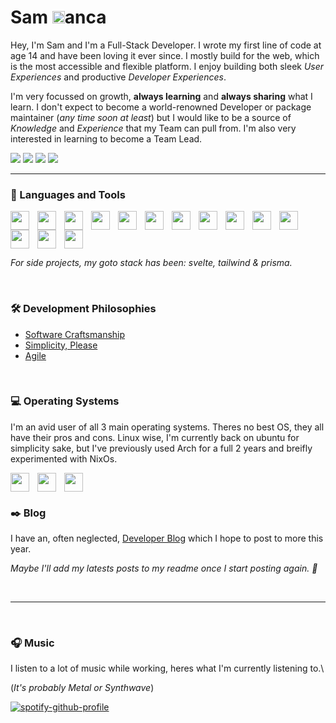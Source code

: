 # Sam <img width="20px" style="margin-bottom:-0px" src="https://zanca.dev/favicon.png"/>anca

Hey, I'm Sam and I'm a Full-Stack Developer. I wrote my first line of code at age 14 and have been loving it ever since. I mostly build for the web, which is the most accessible and flexible platform. I enjoy building both sleek _User Experiences_ and productive _Developer Experiences_.

I'm very focussed on growth, **always learning** and **always sharing** what I learn. I don't expect to become a world-renowned Developer or package maintainer (_any time soon at least_) but I would like to be a source of _Knowledge_ and _Experience_ that my Team can pull from. I'm also very interested in learning to become a Team Lead.

<!-- Color Palette:
  875cff: Purple-ish Blue
  f7e13a: Yellow
-->

<!-- https://github.com/DenverCoder1/custom-icon-badges -->

[<img src="https://custom-icon-badges.demolab.com/badge/-samuele@zanca.dev-875cff?style=for-the-badge&logo=mention&logoColor=white">](mailto:samuele@zanca.dev)
[<img src="https://custom-icon-badges.demolab.com/badge/Hoboken, NJ-USA-875cff?style=for-the-badge&logo=location&logoColor=white">](https://www.google.com/maps/place/Hoboken,+NJ/)
[<img src="https://custom-icon-badges.demolab.com/badge/-Resume-875cff?style=for-the-badge&logo=download&logoColor=white">](https://github.com/metruzanca/metruzanca/blob/master/resumes/2022-11-24/resume_samuele-zanca_2022-11-24.pdf)
[<img src="https://custom-icon-badges.demolab.com/badge/-Schedule a Quick Meeting-f7e13a?style=for-the-badge&logo=calendar&logoColor=black">](https://cal.com/samzanca/15min)

---

### 🧰 Languages and Tools

<!-- https://devicon.dev/ -->

<img align="left" width="30px" style="padding-right:10px;" src="https://cdn.jsdelivr.net/gh/devicons/devicon/icons/typescript/typescript-plain.svg"/>
<img align="left" width="30px" style="padding-right:10px;" src="https://cdn.jsdelivr.net/gh/devicons/devicon/icons/react/react-original.svg" />
<img align="left" width="30px" style="padding-right:10px;" src="https://cdn.jsdelivr.net/gh/devicons/devicon/icons/nextjs/nextjs-original.svg" />
<img align="left" width="30px" style="padding-right:10px;" src="https://cdn.jsdelivr.net/gh/devicons/devicon/icons/tailwindcss/tailwindcss-plain.svg" />
<img align="left" width="30px" style="padding-right:10px;" src="https://cdn.jsdelivr.net/gh/devicons/devicon/icons/css3/css3-original.svg" />
<img align="left" width="30px" style="padding-right:10px;" src="https://cdn.jsdelivr.net/gh/devicons/devicon/icons/linux/linux-original.svg" />
<img align="left" width="30px" style="padding-right:10px;" src="https://cdn.jsdelivr.net/gh/devicons/devicon/icons/git/git-original.svg" />
<img align="left" width="30px" style="padding-right:10px;" src="https://cdn.jsdelivr.net/gh/devicons/devicon/icons/svelte/svelte-original.svg" />
<img align="left" width="30px" style="padding-right:10px;" src="https://cdn.jsdelivr.net/gh/devicons/devicon/icons/nodejs/nodejs-original.svg" />
<img align="left" width="30px" style="padding-right:10px;" src="https://cdn.jsdelivr.net/gh/devicons/devicon/icons/csharp/csharp-plain.svg" />
<img align="left" width="30px" style="padding-right:10px;" src="https://cdn.jsdelivr.net/gh/devicons/devicon/icons/rust/rust-plain.svg" />
<img align="left" width="30px" style="padding-right:10px;" src="https://cdn.jsdelivr.net/gh/devicons/devicon/icons/docker/docker-plain.svg" />
<img align="left" width="30px" style="padding-right:10px;" src="https://cdn.jsdelivr.net/gh/devicons/devicon/icons/postgresql/postgresql-plain.svg" />
<img width="30px" style="padding-right:10px;" src="https://cdn.jsdelivr.net/gh/devicons/devicon/icons/mongodb/mongodb-plain.svg" />
<!-- Note, the last icon needs to have no alignment set -->

<br>

_For side projects, my goto stack has been: svelte, tailwind & prisma._

<br>

### 🛠️ Development Philosophies

- [Software Craftsmanship](https://manifesto.softwarecraftsmanship.org/)
- [Simplicity, Please](https://www.infoq.com/articles/simplicity-manifesto-development/)
- [Agile](https://agilemanifesto.org/)


<br>


### 💻 Operating Systems

I'm an avid user of all 3 main operating systems. Theres no best OS, they all have their pros and cons. Linux wise, I'm currently back on ubuntu for simplicity sake, but I've previously used Arch for a full 2 years and breifly experimented with NixOs.

<img align="left" width="30px" style="padding-right:10px;" src="https://cdn.jsdelivr.net/gh/devicons/devicon/icons/ubuntu/ubuntu-plain.svg" />
<img align="left" width="30px" style="padding-right:10px;" src="https://cdn.jsdelivr.net/gh/devicons/devicon/icons/apple/apple-original.svg" />
<img width="30px" style="padding-right:10px;" src="https://cdn.jsdelivr.net/gh/devicons/devicon/icons/windows8/windows8-original.svg" />

<br>

### ✒️ Blog
I have an, often neglected, [Developer Blog](https://zanca.dev/) which I hope to post to more this year.

_Maybe I'll add my latests posts to my readme once I start posting again. 🤔_

<br>

---

<br>

### 🎧 Music

I listen to a lot of music while working, heres what I'm currently listening to.\

(_It's probably Metal or Synthwave_)

[![spotify-github-profile](https://spotify-github-profile.vercel.app/api/view?uid=metruzanca&cover_image=true&theme=default&show_offline=false&background_color=121212&bar_color=53b14f&bar_color_cover=true)](https://spotify-github-profile.vercel.app/api/view?uid=metruzanca&redirect=true)


<!-- https://github.com/anuraghazra/github-readme-stats -->
<!-- <img src="https://github-readme-stats.vercel.app/api?username=metruzanca&show_icons=true"/> -->


<!-- <img src="https://profile-counter.glitch.me/metruzanca/count.svg"> -->
